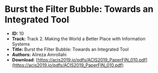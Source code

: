 # Burst the Filter Bubble: Towards an Integrated Tool

- **ID:** 10
- **Track:** Track 2. Making the World a Better Place with Information Systems
- **Title:** Burst the Filter Bubble: Towards an Integrated Tool
- **Authors:** Alireza Amrollahi
- **Download**: [https://acis2019.io/pdfs/ACIS2019_PaperFIN_010.pdf](https://acis2019.io/pdfs/ACIS2019_PaperFIN_010.pdf)